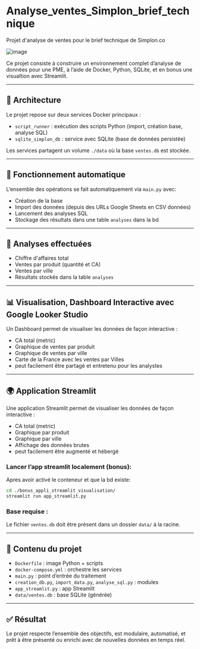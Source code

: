# Analyse_ventes_Simplon_brief_technique
Projet d'analyse de ventes pour le brief technique de Simplon.co

![image](https://github.com/user-attachments/assets/48622d08-e2e3-42cb-9eab-3fba32ddf04e)



Ce projet consiste à construire un environnement complet d’analyse de données pour une PME, à l’aide de Docker, Python, SQLite, et en bonus une visualtion avec Streamlit.

---

## 🧱 Architecture

Le projet repose sur deux services Docker principaux :

- `script_runner` : exécution des scripts Python (import, création base, analyse SQL)
- `sqlite_simplon_db` : service avec SQLite (base de données persistée)

Les services partagent un volume `./data` où la base `ventes.db` est stockée.

---

## 🔄 Fonctionnement automatique

L’ensemble des opérations se fait automatiquement via `main.py` avec:
- Création de la base
- Import des données (depuis des URLs Google Sheets en CSV données)
- Lancement des analyses SQL
- Stockage des résultats dans une table `analyses` dans la bd

---

## 🧠 Analyses effectuées

- Chiffre d'affaires total
- Ventes par produit (quantité et CA)
- Ventes par ville
- Résultats stockés dans la table `analyses`
---
## 📊 Visualisation, Dashboard Interactive avec Google Looker Studio

Un Dashboard permet de visualiser les données de façon interactive :
- CA total (metric)
- Graphique de ventes par produit
- Graphique de ventes par ville
- Carte de la France avec les ventes par Villes
- peut facilement être partagé et entretenu pour les analystes

---

## 🌍 Application Streamlit

Une application Streamlit permet de visualiser les données de façon interactive :
- CA total (metric)
- Graphique par produit
- Graphique par ville
- Affichage des données brutes
- peut facilement être augmenté et hébergé

### Lancer l’app streamlit localement (bonus):

Apres avoir activé le conteneur et que la bd existe:
```bash
cd ./bonus_appli_streamlit_visualisation/
streamlit run app_streamlit.py
```

### Base requise :
Le fichier `ventes.db` doit être présent dans un dossier `data/` à la racine.

---

## 📁 Contenu du projet

- `Dockerfile` : image Python + scripts
- `docker-compose.yml` : orchestre les services
- `main.py` : point d’entrée du traitement
- `creation_db.py`, `import_data.py`, `analyse_sql.py` : modules
- `app_streamlit.py` : app Streamlit
- `data/ventes.db` : base SQLite (générée)


---

## ✅ Résultat

Le projet respecte l’ensemble des objectifs, est modulaire, automatisé, et prêt à être présenté ou enrichi avec de nouvelles données en temps réel.


